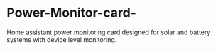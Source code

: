 # Power-Monitor-card-
Home assistant power monitoring card designed for solar and battery systems with device level monitoring. 
